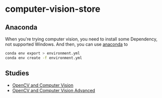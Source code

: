 # computer-vision-store

## Anaconda

When you're trying computer vision, you need to install some Dependency, not supported Windows.
And then, you can use [anaconda](https://www.anaconda.com/) to

```bash
conda env export > environment.yml
conda env create -f environment.yml
```

## Studies

- [OpenCV and Computer Vision](https://github.com/unchaptered/opencv-and-computer-vison)
- [OpenCV and Computer Vision Advanced](https://github.com/unchaptered/opencv-and-computer-vison-advanced)